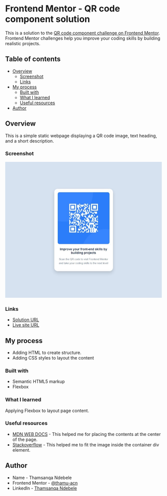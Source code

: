 # Frontend Mentor - QR code component solution

This is a solution to the [QR code component challenge on Frontend Mentor](https://www.frontendmentor.io/challenges/qr-code-component-iux_sIO_H). Frontend Mentor challenges help you improve your coding skills by building realistic projects. 

## Table of contents

- [Overview](#overview)
  - [Screenshot](#screenshot)
  - [Links](#links)
- [My process](#my-process)
  - [Built with](#built-with)
  - [What I learned](#what-i-learned)
  - [Useful resources](#useful-resources)
- [Author](#author)


## Overview

This is a simple static webpage displaying a QR code image, text heading, and a short description. 

### Screenshot

![](./screenshot.jpg)

### Links

- [Solution URL](https://github.com/thamu-acn/qr-code-component.git)
- [Live site URL](https://thamu-acn.github.io/qr-code-component/)

## My process

- Adding HTML to create structure.
- Adding CSS styles to layout the content

### Built with

- Semantic HTML5 markup
- Flexbox

### What I learned

Applying Flexbox to layout page content.

### Useful resources

- [MDN WEB DOCS](https://developer.mozilla.org/en-US/docs/Web/CSS/CSS_flexible_box_layout/Basic_concepts_of_flexbox) - This helped me for placing the contents at the center of the page.
- [Stackoverflow](https://stackoverflow.com/questions/4394309/how-do-i-fit-an-image-img-inside-a-div-and-keep-the-aspect-ratio) - This helped me to fit the image inside the container div element.


## Author

- Name - Thamsanqa Ndebele
- Frontend Mentor - [@thamu-acn](https://www.frontendmentor.io/profile/thamu-acn)
- LinkedIn - [Thamsanqa Ndebele](https://www.linkedin.com/in/thamsanqa-ndebele-12988487/)


